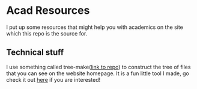 # Acad Resources

I put up some resources that might help you with academics on the site which this repo is the source for.

## Technical stuff

I use something called tree-make([link to repo](https://github.com/jujhaar2409/tree-make)) to construct the tree of files that you can see on the website homepage. It is a fun little tool I made, go check it out [here](https://github.com/jujhaar2409/tree-make) if you are interested!
